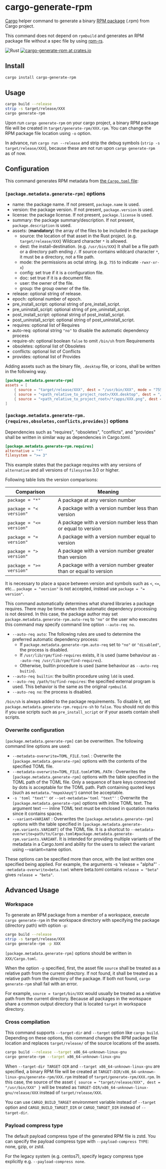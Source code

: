 # cargo-generate-rpm

[Cargo](https://doc.rust-lang.org/cargo/) helper command to generate a binary [RPM package](https://rpm.org/) (.rpm)
from Cargo project.

This command does not depend on `rpmbuild` and generates an RPM package file without a spec file by
using [rpm-rs](https://crates.io/crates/rpm-rs).

![Rust](https://github.com/cat-in-136/cargo-generate-rpm/workflows/Rust/badge.svg)
[![cargo-generate-rpm at crates.io](https://img.shields.io/crates/v/cargo-generate-rpm.svg)](https://crates.io/crates/cargo-generate-rpm)

## Install

```sh
cargo install cargo-generate-rpm
```

## Usage

```sh
cargo build --release
strip -s target/release/XXX
cargo generate-rpm
```

Upon run `cargo generate-rpm` on your cargo project, a binary RPM package file will be created
in `target/generate-rpm/XXX.rpm`.
You can change the RPM package file location using `-o` option.

In advance, run `cargo run --release` and strip the debug symbols (`strip -s target/release/XXX`), because these are not
run upon `cargo generate-rpm` as of now.

## Configuration

This command generates RPM metadata
from [the `Cargo.toml` file](https://doc.rust-lang.org/cargo/reference/manifest.html):

### `[package.metadata.generate-rpm]` options

* name: the package name. If not present, `package.name` is used.
* version: the package version. If not present, `package.version` is used.
* license: the package license. If not present, `package.license` is used.
* summary: the package summary/description. If not present, `package.description` is used.
* assets: (**mandatory**) the array of the files to be included in the package
    * source: the location of that asset in the Rust project. (e.g. `target/release/XXX`)
      Wildcard character `*` is allowed.
    * dest: the install-destination. (e.g. `/usr/bin/XXX`) It shall be a file path or a directory path ending `/`.
      If source contains wildcard character `*`, it must be a directory, not a file path.
    * mode: the permissions as octal string. (e.g. `755` to indicate `-rwxr-xr-x`)
    * config: set true if it is a configuration file.
    * doc: set true if it is a document file.
    * user: the owner of the file.
    * group: the group owner of the file.
* release: optional string of release.
* epoch: optional number of epoch.
* pre_install_script: optional string of pre_install_script.
* pre_uninstall_script: optional string of pre_uninstall_script.
* post_install_script: optional string of post_install_script.
* post_uninstall_script: optional string of post_uninstall_script.
* requires: optional list of Requires
* auto-req: optional string `"no"` to disable the automatic dependency process
* require-sh: optional boolean `false` to omit `/bin/sh` from Requirements
* obsoletes: optional list of Obsoletes
* conflicts: optional list of Conflicts
* provides: optional list of Provides

Adding assets such as the binary file, ``.desktop`` file, or icons, shall be written in the following way.

```toml
[package.metadata.generate-rpm]
assets = [
    { source = "target/release/XXX", dest = "/usr/bin/XXX", mode = "755" },
    { source = "<path_relative_to_project_root>/XXX.desktop", dest = "/usr/share/applications/XXX.desktop", mode = "644" },
    { source = "<path_relative_to_project_root>/*/apps/XXX.png", dest = "/usr/share/icons/hicolor/", mode = "644" },
]
```

### `[package.metadata.generate-rpm.{requires,obsoletes,conflicts,provides}]` options

Dependencies such as "requires", "obsoletes", "conflicts", and "provides" shall be written in similar way as
dependencies in Cargo.toml.

```toml
[package.metadata.generate-rpm.requires]
alternative = "*"
filesystem = ">= 3"
```

This example states that the package requires with any versions of `alternative` and all versions of `filesystem` 3.0 or
higher.

Following table lists the version comparisons:

| Comparison               | Meaning                                                          |
|--------------------------|------------------------------------------------------------------|
| `package = "*"`          | A package at any version number                                  |
| `package = "< version"`  | A package with a version number less than version                |
| `package = "<= version"` | A package with a version number less than or equal to version    |
| `package = "= version"`  | A package with a version number equal to version                 |
| `package = "> version"`  | A package with a version number greater than version             |
| `package = ">= version"` | A package with a version number greater than or equal to version |

It is necessary to place a space between version and symbols such as `<`, `<=`, etc...
`package = "version"` is not accepted, instead use `package = "= version"`.

This command automatically determines what shared libraries a package requires.
There may be times when the automatic dependency processing is not desired.
In this case, the package author may set `package.metadata.generate-rpm.auto-req` to `"no"` or
the user who executes this command may specify command line option `--auto-req no`.

* `--auto-req auto`: The following rules are used to determine the preferred automatic dependency process:
    * If `package.metadata.generate-rpm.auto-req` set to `"no"` or `"disabled"`, the process is disabled.
    * If `/usr/lib/rpm/find-requires` exists, it is used (same behaviour as `--auto-req /usr/lib/rpm/find-requires`).
    * Otherwise, builtin procedure is used (same behaviour as `--auto-req buitin`).
* `--auto-req builtin`: the builtin procedure using `ldd` is used.
* `--auto-req /path/to/find-requires`: the specified external program is used. This behavior is the same as the
  original `rpmbuild`.
* `--auto-req no`: the process is disabled.

`/bin/sh` is always added to the package requirements. To disable it, set `package.metadata.generate-rpm.require-sh`
to `false`. You should not do this if you use scripts such as `pre_install_script` or if your assets contain shell
scripts.

### Overwrite configuration

`[package.metadata.generate-rpm]` can be overwritten. The following command line options are used:

* `--metadata-overwrite=TOML_FILE.toml` : Overwrite the `[package.metadata.generate-rpm]` options with the contents of
  the specified TOML file.
* `--metadata-overwrite=TOML_FILE.toml#TOML.PATH` : Overwrites the `[package.metadata.generate-rpm]` options with the
  table specified in the TOML path of the TOML file.
  Only a sequence of bare keys connected by dots is acceptable for the TOML path.
  Path containing quoted keys (such as `metadata."παραλλαγή"`) cannot be acceptable.
* `-s 'toml "text"'` or `--set-metadata='toml "text"'` : Overwrite the `[package.metadata.generate-rpm]` options with
  inline TOML text.
  The argument text --- inline TOML text must be enclosed in quotation marks since it contains spaces.
* `--variant=VARIANT` : Overwrites the `[package.metadata.generate-rpm]` options with the table specified
  in `[package.metadata.generate-rpm.variants.VARIANT]` of the TOML file.
  It is a shortcut to `--metadata-overwrite=path/to/Cargo.toml#package.metadata.generate-rpm.variants.VARIANT`.
  It is intended for providing multiple variants of the metadata in a Cargo.toml and ability for the users to select the
  variant using --variant=name option.

These options can be specified more than once, with the last written one specified being applied.
For example, the arguments -s 'release = "alpha"' `--metadata-overwrite=beta.toml` where beta.toml
contains `release = "beta"` gives `release = "beta"`.

## Advanced Usage

### Workspace

To generate an RPM package from a member of a workspace, execute `cargo generate-rpm` in the workspace directory
with specifying the package (directory path) with option `-p`:

```sh
cargo build --release
strip -s target/release/XXX
cargo generate-rpm -p XXX
```

`[package.metadata.generate-rpm]` options should be written in `XXX/Cargo.toml`.

When the option `-p` specified, first, the asset file `source` shall be treated as a relative path from the current
directory.
If not found, it shall be treated as a relative path from the directory of the package.
If both not found, `cargo generate-rpm` shall fail with an error.

For example, `source = target/bin/XXX` would usually be treated as a relative path from the current directory.
Because all packages in the workspace share a common output directory that is located `target` in workspace directory.

### Cross compilation

This command supports `--target-dir` and `--target` option like `cargo build`.
Depending on these options, this command changes the RPM package file location and replaces `target/release/` of
the source locations of the assets.

```sh
cargo build --release --target x86_64-unknown-linux-gnu
cargo generate-rpm --target x86_64-unknown-linux-gnu
```

When `--target-dir TARGET-DIR` and `--target x86_64-unknown-linux-gnu` are specified, a binary RPM file will be created
at `TARGET-DIR/x86_64-unknown-linux-gnu/generate-rpm/XXX.rpm` instead of `target/generate-rpm/XXX.rpm`.
In this case, the source of the asset `{ source = "target/release/XXX", dest = "/usr/bin/XXX" }` will be treated as
`TARGET-DIR/x86_64-unknown-linux-gnu/release/XXX` instead of `target/release/XXX`.

You can use `CARGO_BUILD_TARGET` environment variable instead of `--target` option and `CARGO_BUILD_TARGET_DIR` or
`CARGO_TARGET_DIR` instead of `--target-dir`.

### Payload compress type

The default payload compress type of the generated RPM file is zstd.
You can specify the payload compress type with `--payload-compress TYPE`: none, gzip, or zstd.

For the legacy system (e.g. centos7), specify legacy compress type explicitly e.g. `--payload-compress none`.

